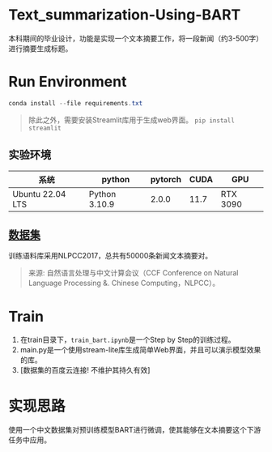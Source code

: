 # Text_summarization-Using-BART

本科期间的毕业设计，功能是实现一个文本摘要工作，将一段新闻（约3-500字）进行摘要生成标题。

# Run Environment

```powershell
conda install --file requirements.txt
```

> 除此之外，需要安装Streamlit库用于生成web界面。
> `pip install streamlit`


## 实验环境

|系统|python|pytorch|CUDA|GPU
|---|---|---|---|---|
|Ubuntu 22.04 LTS|Python 3.10.9|2.0.0|11.7|RTX 3090

## [数据集](https://pan.baidu.com/s/18nXMGWpnaGo0PeK8tT2TUA?pwd=cccc)

训练语料库采用NLPCC2017，总共有50000条新闻文本摘要对。
> 来源: 自然语言处理与中文计算会议（CCF Conference on Natural Language Processing &. Chinese Computing，NLPCC）。

# Train

1. 在train目录下，`train_bart.ipynb`是一个Step by Step的训练过程。 
2. main.py是一个使用stream-lite库生成简单Web界面，并且可以演示模型效果的库。
2. [数据集的百度云连接! 不维护其持久有效]

# 实现思路

使用一个中文数据集对预训练模型BART进行微调，使其能够在文本摘要这个下游任务中应用。
